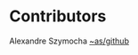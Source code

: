 Contributors
============

Alexandre Szymocha [~as/github]

[~as/github]: https://github.com/Aksamyt
